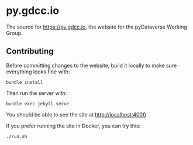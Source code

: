 # py.gdcc.io

The source for https://py.gdcc.io, the website for the pyDataverse Working Group.

## Contributing

Before committing changes to the website, build it locally to make sure everything looks fine with:

```
bundle install
```

Then run the server with:

```
bundle exec jekyll serve
```

You should be able to see the site at <http://localhost:4000>

If you prefer running the site in Docker, you can try this:

```
./run.sh
```
